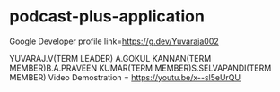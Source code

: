 # podcast-plus-application
Google Developer profile link=https://g.dev/Yuvaraja002

YUVARAJ.V(TERM LEADER)
A.GOKUL KANNAN(TERM MEMBER)B.A.PRAVEEN KUMAR(TERM MEMBER)S.SELVAPANDI(TERM MEMBER)
Video Demostration = https://youtu.be/x--sl5eUrQU

